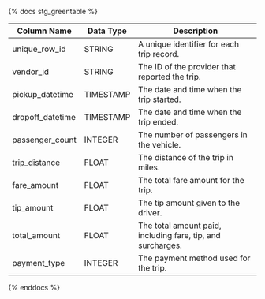 {% docs stg_greentable %}

| Column Name      | Data Type | Description                                                 |
| ---------------- | --------- | ----------------------------------------------------------- |
| unique_row_id    | STRING    | A unique identifier for each trip record.                   |
| vendor_id        | STRING    | The ID of the provider that reported the trip.              |
| pickup_datetime  | TIMESTAMP | The date and time when the trip started.                    |
| dropoff_datetime | TIMESTAMP | The date and time when the trip ended.                      |
| passenger_count  | INTEGER   | The number of passengers in the vehicle.                    |
| trip_distance    | FLOAT     | The distance of the trip in miles.                          |
| fare_amount      | FLOAT     | The total fare amount for the trip.                         |
| tip_amount       | FLOAT     | The tip amount given to the driver.                         |
| total_amount     | FLOAT     | The total amount paid, including fare, tip, and surcharges. |
| payment_type     | INTEGER   | The payment method used for the trip.                       |

{% enddocs %}
